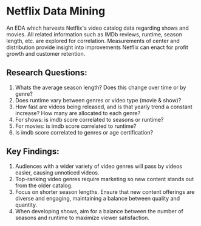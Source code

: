 # Netflix Data Mining
An EDA which harvests Netflix's video catalog data regarding shows and movies. All related information such as IMDb reviews, runtime, season length, etc. are explored for correlation.
Measurements of center and distribution provide insight into improvements Netflix can enact for profit growth and customer retention.

## Research Questions:
1. Whats the average season length? Does this change over time or by genre?
2. Does runtime vary between genres or video type (movie & show)?
3. How fast are videos being released, and is that yearly trend a constant increase? How many are allocated to each genre?
4. For shows: is imdb score correlated to seasons or runtime?
5. For movies: is imdb score correlated to runtime?
6. Is imdb score correlated to genres or age certification?

## Key Findings:
1. Audiences with a wider variety of video genres will pass by videos easier, causing unnoticed videos.
2. Top-ranking video genres require marketing so new content stands out from the older catalog.
3. Focus on shorter season lengths. Ensure that new content offerings are diverse and engaging, maintaining a balance between quality and quantity.
4. When developing shows, aim for a balance between the number of seasons and runtime to maximize viewer satisfaction.
